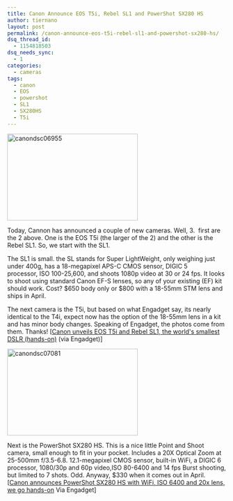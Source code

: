 ```yaml
---
title: Canon Announce EOS T5i, Rebel SL1 and PowerShot SX280 HS
author: tiernano
layout: post
permalink: /canon-announce-eos-t5i-rebel-sl1-and-powershot-sx280-hs/
dsq_thread_id:
  - 1154818503
dsq_needs_sync:
  - 1
categories:
  - cameras
tags:
  - canon
  - EOS
  - powershot
  - SL1
  - SX280HS
  - T5i
---
```

[<img class="alignnone size-medium wp-image-375" alt="canondsc06955" src="http://www.geekphotographer.com/wp-content/uploads/2013/03/canondsc069551-300x199.jpg" width="300" height="199" />][1]

Today, Cannon has announced a couple of new cameras. Well, 3.  first are the 2 above. One is the EOS T5i (the larger of the 2) and the other is the Rebel SL1. So, we start with the SL1.

The SL1 is small. the SL stands for Super LightWeight, only weighing just under 400g, has a 18-megapixel APS-C CMOS sensor, DIGIC 5 processor, ISO 100-25,600, and shoots 1080p video at 30 or 24 fps. It looks to shoot using standard Canon EF-S lenses, so any of your existing (EF) kit should work. Cost? $650 body only or $800 with a 18-55mm STM lens and ships in April.

The next camera is the T5i, but based on what Engadget say, its nearly identical to the T4i, expect now has the option of the 18-55mm lens in a kit and has minor body changes. Speaking of Engadget, the photos come from them. Thanks! [[Canon unveils EOS T5i and Rebel SL1, the world's smallest DSLR (hands-on)][1] (via Engadget)]

[<img class="alignnone size-medium wp-image-377" alt="canondsc07081" src="http://www.geekphotographer.com/wp-content/uploads/2013/03/canondsc07081-300x199.jpg" width="300" height="199" />][2]

Next is the PowerShot SX280 HS. This is a nice little Point and Shoot camera, small enough to fit in your pocket. Includes a 20X Optical Zoom at 25-500mm f/3.5-6.8. 12.1-megapixel CMOS sensor, built-in WiFi, a DIGIC 6 processor, 1080/30p and 60p video,ISO 80-6400 and 14 fps Burst shooting, but limited to 7 shots. Odd. Anyway, $330 when it comes out in April.  
[[Canon announces PowerShot SX280 HS with WiFi, ISO 6400 and 20x lens, we go hands-on][3] Via Engadget]

 [1]: http://www.engadget.com/2013/03/21/canon-eos-rebel-sl1-t5i/
 [2]: http://www.geekphotographer.com/wp-content/uploads/2013/03/canondsc07081.jpg
 [3]: http://www.engadget.com/2013/03/21/canon-powershot-sx280-hs-hands-on/